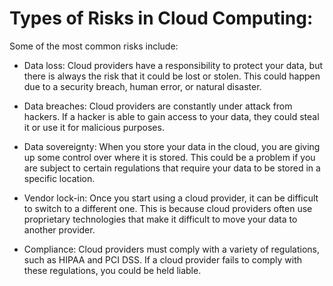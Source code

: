# Types of Risks in Cloud Computing:

 Some of the most common risks include:

-   Data loss: Cloud providers have a responsibility to protect your data, but there is always the risk that it could be lost or stolen. This could happen due to a security breach, human error, or natural disaster.

-   Data breaches: Cloud providers are constantly under attack from hackers. If a hacker is able to gain access to your data, they could steal it or use it for malicious purposes.

-   Data sovereignty: When you store your data in the cloud, you are giving up some control over where it is stored. This could be a problem if you are subject to certain regulations that require your data to be stored in a specific location.

-   Vendor lock-in: Once you start using a cloud provider, it can be difficult to switch to a different one. This is because cloud providers often use proprietary technologies that make it difficult to move your data to another provider.

-   Compliance: Cloud providers must comply with a variety of regulations, such as HIPAA and PCI DSS. If a cloud provider fails to comply with these regulations, you could be held liable.